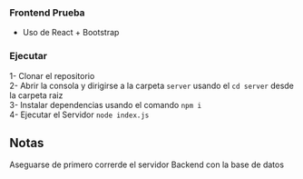 ### Frontend Prueba

- Uso de React + Bootstrap

### Ejecutar
1- Clonar el repositorio  
2- Abrir la consola y dirigirse a la carpeta `server` usando el `cd server` desde la carpeta raiz    
3- Instalar dependencias usando el comando `npm i`  
4- Ejecutar el Servidor `node index.js`  


## Notas
Aseguarse de primero correrde el servidor Backend con la base de datos
